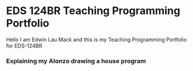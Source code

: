 # EDS 124BR Teaching Programming Portfolio

Hello I am Edwin Lau Mack and this is my Teaching Programming Portfolio for EDS-124BR

### Explaining my Alonzo drawing a house program

